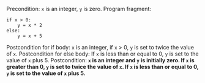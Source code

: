 Precondition: `x` is an integer, `y` is zero.
Program fragment:
```
if x > 0:
    y = x * 2
else:
    y = x + 5
```
Postcondition for if body: `x` is an integer, if `x` > 0, `y` is set to twice the value of `x`.
Postcondition for else body: If `x` is less than or equal to 0, `y` is set to the value of `x` plus 5.
Postcondition: **`x` is an integer and `y` is initially zero. If `x` is greater than 0, `y` is set to twice the value of `x`. If `x` is less than or equal to 0, `y` is set to the value of `x` plus 5.**